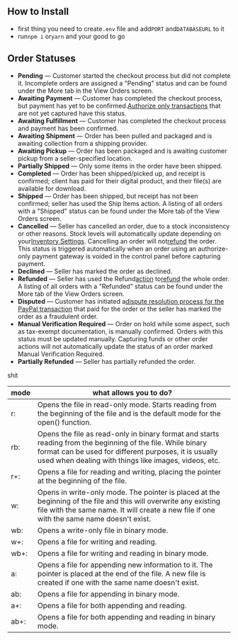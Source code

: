 ## **How to Install**

- first thing you need to create`.env` file and add`PORT` and`DATABASEURL` to it
- run`npm i` or`yarn` and your good to go

## Order Statuses

- **Pending** — Customer started the checkout process but did not complete it. Incomplete orders are assigned a "Pending" status and can be found under the More tab in the View Orders screen.
- **Awaiting Payment** — Customer has completed the checkout process, but payment has yet to be confirmed.[Authorize only transactions](https://support.bigcommerce.com/s/article/Manually-Capturing-Transactions-Authorize-Only) that are not yet captured have this status.
- **Awaiting Fulfillment** — Customer has completed the checkout process and payment has been confirmed.
- **Awaiting Shipment** — Order has been pulled and packaged and is awaiting collection from a shipping provider.
- **Awaiting Pickup** — Order has been packaged and is awaiting customer pickup from a seller-specified location.
- **Partially Shipped** — Only some items in the order have been shipped.
- **Completed** — Order has been shipped/picked up, and receipt is confirmed; client has paid for their digital product, and their file(s) are available for download.
- **Shipped** — Order has been shipped, but receipt has not been confirmed; seller has used the Ship Items action. A listing of all orders with a "Shipped" status can be found under the More tab of the View Orders screen.
- **Cancelled** — Seller has cancelled an order, due to a stock inconsistency or other reasons. Stock levels will automatically update depending on your[Inventory Settings](https://support.bigcommerce.com/s/article/Inventory-Tracking). Cancelling an order will not[refund](https://support.bigcommerce.com/s/article/Processing-Refunds) the order. This status is triggered automatically when an order using an authorize-only payment gateway is voided in the control panel before capturing payment.
- **Declined** — Seller has marked the order as declined.
- **Refunded** — Seller has used the Refund[action](https://support.bigcommerce.com/s/article/Using-Order-Actions) to[refund](https://support.bigcommerce.com/s/article/Processing-Refunds) the whole order. A listing of all orders with a "Refunded" status can be found under the More tab of the View Orders screen.
- **Disputed** — Customer has initiated a[dispute resolution process for the PayPal transaction](https://www.paypal.com/us/webapps/mpp/security/seller-dispute-resolution) that paid for the order or the seller has marked the order as a fraudulent order.
- **Manual Verification Required** — Order on hold while some aspect, such as tax-exempt documentation, is manually confirmed. Orders with this status must be updated manually. Capturing funds or other order actions will not automatically update the status of an order marked Manual Verification Required.
- **Partially Refunded** — Seller has partially refunded the order.

shit

| mode | what allows you to do?                                                                                                                                                                                                        |
| ---- | ----------------------------------------------------------------------------------------------------------------------------------------------------------------------------------------------------------------------------- |
| r:   | Opens the file in read-only mode. Starts reading from the beginning of the file and is the default mode for the open() function.                                                                                              |
| rb:  | Opens the file as read-only in binary format and starts reading from the beginning of the file. While binary format can be used for different purposes, it is usually used when dealing with things like images, videos, etc. |
| r+:  | Opens a file for reading and writing, placing the pointer at the beginning of the file.                                                                                                                                       |
| w:   | Opens in write-only mode. The pointer is placed at the beginning of the file and this will overwrite any existing file with the same name. It will create a new file if one with the same name doesn't exist.                 |
| wb:  | Opens a write-only file in binary mode.                                                                                                                                                                                       |
| w+:  | Opens a file for writing and reading.                                                                                                                                                                                         |
| wb+: | Opens a file for writing and reading in binary mode.                                                                                                                                                                          |
| a:   | Opens a file for appending new information to it. The pointer is placed at the end of the file. A new file is created if one with the same name doesn't exist.                                                                |
| ab:  | Opens a file for appending in binary mode.                                                                                                                                                                                    |
| a+:  | Opens a file for both appending and reading.                                                                                                                                                                                  |
| ab+: | Opens a file for both appending and reading in binary mode.                                                                                                                                                                   |

